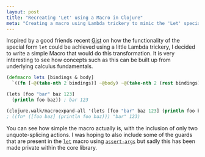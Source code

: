 ```yaml
---
layout: post
title: "Recreating 'Let' using a Macro in Clojure"
meta: "Creating a macro using Lambda trickery to mimic the 'Let' special-form"
---
```


Inspired by a good friends recent [Gist](https://gist.github.com/keyvanakbary/190eb819632db0d6c303) on how the functionality of the special form `let` could be achieved using a little Lambda trickery, I decided to write a simple Macro that would do this transformation. <!--more-->
It is very interesting to see how concepts such as this can be built up from underlying calculus fundamentals.

```clojure
(defmacro lets [bindings & body]
  `((fn [~@(take-nth 2 bindings)] ~@body) ~@(take-nth 2 (rest bindings))))

(lets [foo "bar" baz 123]
  (println foo baz)) ; bar 123
```

```clojure
(clojure.walk/macroexpand-all '(lets [foo "bar" baz 123] (println foo baz)))
; ((fn* ([foo baz] (println foo baz))) "bar" 123)
```

You can see how simple the macro actually is, with the inclusion of only two unquote-splicing actions.
I was hoping to also include some of the guards that are present in the [`let`](https://github.com/clojure/clojure/blob/clojure-1.7.0/src/clj/clojure/core.clj#L4301) macro using [`assert-args`](https://github.com/clojure/clojure/blob/clojure-1.7.0/src/clj/clojure/core.clj#L1718) but sadly this has been made private within the core library.
